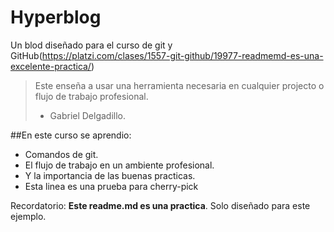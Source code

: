 # Hyperblog
Un blod diseñado para el curso de git y GitHub(https://platzi.com/clases/1557-git-github/19977-readmemd-es-una-excelente-practica/)
> Este enseña a usar una herramienta necesaria en cualquier projecto o flujo de trabajo profesional.
> - Gabriel Delgadillo.

##En este curso se aprendio:
- Comandos de git.
- El flujo de trabajo en un ambiente profesional.
- Y la importancia de las buenas practicas.
- Esta linea es una prueba para cherry-pick

Recordatorio: **Este readme.md es una practica**. Solo diseñado para este ejemplo.

